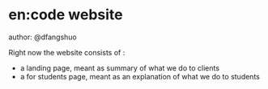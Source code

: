 # en:code website
author: @dfangshuo

Right now the website consists of :
- a landing page, meant as summary of what we do to clients
- a for students page, meant as an explanation of what we do to students
